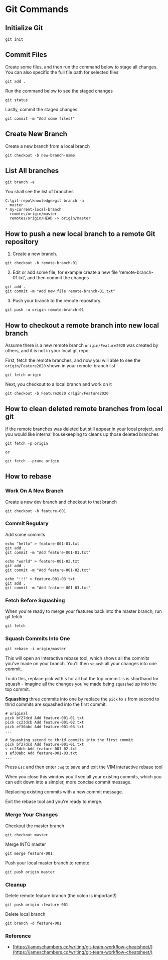 # Git Commands

## Initialize Git

```
git init
```

## Commit Files

Create some files, and then run the command below to stage all changes. You can also specific the full file path for selected files

```
git add .
```

Run the command below to see the staged changes

```
git status
```

Lastly, commit the staged changes

```
git commit -m "Add some files!"
```

## Create New Branch

Create a new branch from a local branch

```
git checkout -b new-branch-name
```

## List All branches

```
git branch -a
```

You shall see the list of branches

```
C:\git-repo\knowledge>git branch -a
  master
* my-current-local-branch
  remotes/origin/master
  remotes/origin/HEAD -> origin/master
```

## How to push a new local branch to a remote Git repository

1. Create a new branch.
```
git checkout -b remote-branch-01
```

2. Edit or add some file, for example create a new file 'remote-branch-01.txt', and then commit the changes
```
git add .
git commit -m "Add new file remote-branch-01.txt"
```

3. Push your branch to the remote repository.
```
git push -u origin remote-branch-01
```

## How to checkout a remote branch into new local branch 

Assume there is a new remote branch `origin/Feature2020` was created by others, and it is not in your local git repo.

First, fetch the remote branches, and now you will able to see the `origin/Feature2020` shown in your remote-branch list
```
git fetch origin
```

Next, you checkout to a local branch and work on it
```
git checkout -b Feature2020 origin/Feature2020
```

## How to clean deleted remote branches from local git

If the remote branches was deleted but still appear in your local project, and you would like internal housekeeping to cleans up those deleted branches

```
git fetch -p origin

or

git fetch --prune origin
```

## How to rebase

### Work On A New Branch

Create a new dev branch and checkout to that branch

```
git checkout -b feature-001
```

### Commit Regulary

Add some commits

```
echo "hello" > feature-001-01.txt
git add .
git commit -m "Add feature-001-01.txt"

echo "world" > feature-001-02.txt
git add .
git commit -m "Add feature-001-02.txt"

echo "!!!" > feature-001-03.txt
git add .
git commit -m "Add feature-001-03.txt"
```

### Fetch Before Squashing

When you're ready to merge your features back into the master branch, run git fetch. 
```
git fetch
```

### Squash Commits Into One

```
git rebase -i origin/master
```

This will open an interactive rebase tool, which shows all the commits you've made on your branch. You'll then `squash` all your changes into one commit.

To do this, replace pick with s for all but the top commit. s is shorthand for squash - imagine all the changes you've made being `squashed` up into the top commit.

**Squashing** three commits into one by replace the `pick` to `s` from second to thrid commits are squashed into the first commit.

```
# original
pick bf27dcd Add feature-001-01.txt
pick cc23dcb Add feature-001-02.txt
pick ef30abc Add feature-001-03.txt
...
```

```
# Squashing second to thrid commits into the first commit
pick bf27dcd Add feature-001-01.txt
s cc23dcb Add feature-001-02.txt
s ef30abc Add feature-001-03.txt
...
```

Press `Esc` and then enter `:wq` to save and exit the VIM interactive rebase tool

When you close this window you'll see all your existing commits, which you can edit down into a simpler, more concise commit message.

Replacing existing commits with a new commit message.

Exit the rebase tool and you're ready to merge.

### Merge Your Changes

Checkout the master branch

```
git checkout master
```

Merge INTO master

```
git merge feature-001
```

Push your local master branch to remote 

```
git push origin master
```

### Cleanup

Delete remote feature branch (the colon is important!)

```
git push origin :feature-001
```

Delete local branch

```
git branch -d feature-001
```

### Reference

- [https://jameschambers.co/writing/git-team-workflow-cheatsheet/](https://jameschambers.co/writing/git-team-workflow-cheatsheet/)
